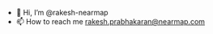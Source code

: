 - 👋 Hi, I’m @rakesh-nearmap
- 📫 How to reach me rakesh.prabhakaran@nearmap.com

<!---
rakesh-nearmap/rakesh-nearmap is a ✨ special ✨ repository because its `README.md` (this file) appears on your GitHub profile.
You can click the Preview link to take a look at your changes.
--->
